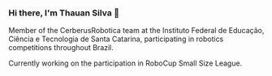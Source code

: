 ### Hi there, I'm Thauan Silva 👋

Member of the CerberusRobotica team at the Instituto Federal de Educação, Ciência e Tecnologia de Santa Catarina, participating in robotics competitions throughout Brazil.

Currently working on the participation in RoboCup Small Size League.
